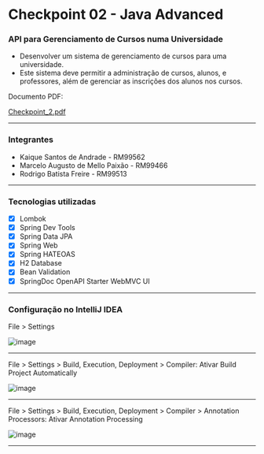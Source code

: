 # Checkpoint 02 - Java Advanced

### API para Gerenciamento de Cursos numa Universidade

- Desenvolver um sistema de gerenciamento de cursos para uma universidade.
- Este sistema deve permitir a administração de cursos, alunos, e professores, além de gerenciar as inscrições dos alunos nos cursos.

Documento PDF:

[Checkpoint_2.pdf](https://github.com/marceloamellopaixao/CP2-Course-Management-System/files/14965325/Checkpoint_2.pdf)

------------------

### Integrantes

- Kaique Santos de Andrade - RM99562
- Marcelo Augusto de Mello Paixão - RM99466
- Rodrigo Batista Freire - RM99513

------------------

### Tecnologias utilizadas

- [x] Lombok
- [x] Spring Dev Tools
- [x] Spring Data JPA
- [x] Spring Web
- [x] Spring HATEOAS
- [x] H2 Database
- [x] Bean Validation
- [x] SpringDoc OpenAPI Starter WebMVC UI

------------------

### Configuração no IntelliJ IDEA

File > Settings

![image](https://github.com/marceloamellopaixao/CP2-Course-Management-System/assets/80494196/0750e520-ccf5-42d6-a0ae-8df5675101ab)

------------------
File > Settings > Build, Execution, Deployment > Compiler: Ativar Build Project Automatically

![image](https://github.com/marceloamellopaixao/CP2-Course-Management-System/assets/80494196/95cac10e-1516-44d9-939c-88b10d22c72d)

------------------
File > Settings > Build, Execution, Deployment > Compiler > Annotation Processors: Ativar Annotation Processing

![image](https://github.com/marceloamellopaixao/CP2-Course-Management-System/assets/80494196/17a1fa78-46ae-4b03-9d52-e2f720ccec2b)

------------------
